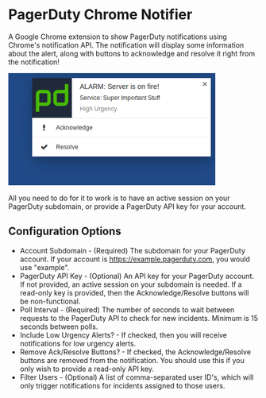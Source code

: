 # PagerDuty Chrome Notifier
A Google Chrome extension to show PagerDuty notifications using Chrome's notification API. The notification will display some information about the alert, along with buttons to acknowledge and resolve it right from the notification!

![An example of the notifications.](example.png)

All you need to do for it to work is to have an active session on your PagerDuty subdomain, or provide a PagerDuty API key for your account.

## Configuration Options

* Account Subdomain - (Required) The subdomain for your PagerDuty account. If your account is https://example.pagerduty.com, you would use "example".
* PagerDuty API Key - (Optional) An API key for your PagerDuty account. If not provided, an active session on your subdomain is needed. If a read-only key is provided, then the Acknowledge/Resolve buttons will be non-functional.
* Poll Interval - (Required) The number of seconds to wait between requests to the PagerDuty API to check for new incidents. Minimum is 15 seconds between polls.
* Include Low Urgency Alerts? - If checked, then you will receive notifications for low urgency alerts.
* Remove Ack/Resolve Buttons? - If checked, the Acknowledge/Resolve buttons are removed from the notification. You should use this if you only wish to provide a read-only API key.
* Filter Users - (Optional) A list of comma-separated user ID's, which will only trigger notifications for incidents assigned to those users.

